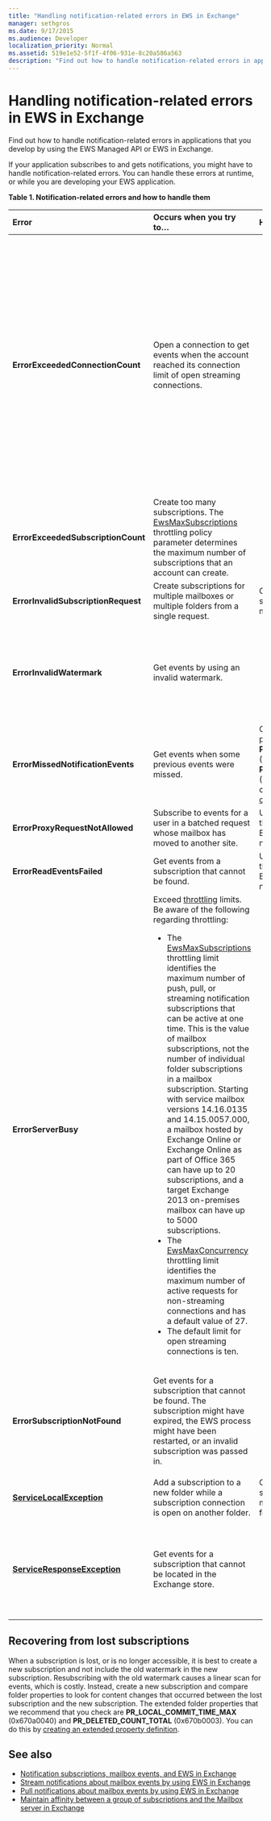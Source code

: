 ```yaml
---
title: "Handling notification-related errors in EWS in Exchange"
manager: sethgros
ms.date: 9/17/2015
ms.audience: Developer
localization_priority: Normal
ms.assetid: 519e1e52-5f1f-4f06-931e-8c20a586a563
description: "Find out how to handle notification-related errors in applications that you develop by using the EWS Managed API or EWS in Exchange."
---
```


# Handling notification-related errors in EWS in Exchange

Find out how to handle notification-related errors in applications that you develop by using the EWS Managed API or EWS in Exchange.
  
If your application subscribes to and gets notifications, you might have to handle notification-related errors. You can handle these errors at runtime, or while you are developing your EWS application.
  
**Table 1. Notification-related errors and how to handle them**

|Error|Occurs when you try to…|Handle it by…|
|:-----|:-----|:-----|
|**ErrorExceededConnectionCount** |Open a connection to get events when the account reached its connection limit of open streaming connections. | <ul><li>Using [impersonation](http://technet.microsoft.com/en-us/library/dd776119%28v=exchg.150%29.aspx) to [open connections](how-to-maintain-affinity-between-group-of-subscriptions-and-mailbox-server.md#bk_throttling).</li><li>Using fewer connections to get events. Maximize the number of subscriptions in each connection by [using affinity](how-to-maintain-affinity-between-group-of-subscriptions-and-mailbox-server.md) and [placing a maximum of 200 subscription IDs in the same group](how-to-maintain-affinity-between-group-of-subscriptions-and-mailbox-server.md#bk_howdoimaintain). You can then use the same connection to retrieve events for the entire group, reducing the number of connections required.</li><li>  Changing the value of the HangingConnectionLimit in the web.config file for Exchange on-premises to override the default value of three open connections. Exchange Online has a default HangingConnectionLimit of 10, which is not configurable.</li></ul> |
|**ErrorExceededSubscriptionCount** |Create too many subscriptions. The [EwsMaxSubscriptions](http://msdn.microsoft.com/en-us/library/microsoft.exchange.data.directory.systemconfiguration.throttlingpolicy.ewsmaxsubscriptions%28v=exchg.150%29.aspx) throttling policy parameter determines the maximum number of subscriptions that an account can create. | <ul><li>Using [impersonation](http://technet.microsoft.com/en-us/library/dd776119%28v=exchg.150%29.aspx) to [create subscriptions](how-to-maintain-affinity-between-group-of-subscriptions-and-mailbox-server.md#bk_throttling).</li><li>Reducing the number of subscriptions.</li></ul> |
|**ErrorInvalidSubscriptionRequest** |Create subscriptions for multiple mailboxes or multiple folders from a single request.  |Creating a subscription for a single public folder or a single mailbox in a single request.| 
|**ErrorInvalidWatermark** |Get events by using an invalid watermark.| <ul><li>Checking the subscription ID returned in a previous response.</li><li>Ensuring that you're sending the subscription ID for the correct **ExchangeService** object.</li><li>[Creating a new subscription](handling-notification-related-errors-in-ews-in-exchange.md#bk_recover).</li></ul> |
|**ErrorMissedNotificationEvents** |Get events when some previous events were missed.   |Comparing the extended folder properties **PR_LOCAL_COMMIT_TIME_MAX** (0x670a) and **PR_DELETED_COUNT_TOTAL** (0x670b) to determine what changes were missed, and [creating a new subscription](handling-notification-related-errors-in-ews-in-exchange.md#bk_recover).  |
|**ErrorProxyRequestNotAllowed** |Subscribe to events for a user in a batched request whose mailbox has moved to another site.   |Using [Autodiscover](autodiscover-for-exchange.md) to rediscover the ExternalEwsUrl or EwsPartnerUrl, and creating a new subscription.  |
|**ErrorReadEventsFailed** |Get events from a subscription that cannot be found.  |Using [Autodiscover](autodiscover-for-exchange.md) to rediscover the ExternalEwsUrl or EwsPartnerUrl, and creating a new subscription.  |
|**ErrorServerBusy** | Exceed [throttling](ews-throttling-in-exchange.md#bk_ThrottlingNotifications) limits. Be aware of the following regarding throttling:<ul><li>The [EwsMaxSubscriptions](http://msdn.microsoft.com/en-us/library/microsoft.exchange.data.directory.systemconfiguration.throttlingpolicy.ewsmaxsubscriptions%28v=exchg.150%29.aspx) throttling limit identifies the maximum number of push, pull, or streaming notification subscriptions that can be active at one time. This is the value of mailbox subscriptions, not the number of individual folder subscriptions in a mailbox subscription. Starting with service mailbox versions 14.16.0135 and 14.15.0057.000, a mailbox hosted by Exchange Online or Exchange Online as part of Office 365 can have up to 20 subscriptions, and a target Exchange 2013 on-premises mailbox can have up to 5000 subscriptions.</li><li>The [EwsMaxConcurrency](http://msdn.microsoft.com/en-us/library/microsoft.exchange.data.directory.systemconfiguration.throttlingpolicy.ewsmaxconcurrency%28v=exchg.150%29.aspx) throttling limit identifies the maximum number of active requests for non-streaming connections and has a default value of 27.</li><li>The default limit for open streaming connections is ten.</li></ul> |<ul><li>[Considering the implications of the notification-related throttling policies](ews-throttling-in-exchange.md#bk_ThrottlingNotifications) and limiting the number of active subscriptions and active connections so that the application is not throttled.</li><li>Using fewer connections to get events. Maximize the number of subscriptions in each connection by [placing a maximum of 200 subscription IDs in the same group](how-to-maintain-affinity-between-group-of-subscriptions-and-mailbox-server.md). You can then use the same connection to retrieve events for the entire group, reducing the number of connections required.</li><li>Changing the value of the HangingConnectionLimit in the web.config file to override the default value of ten open streaming connections.</li></ul>|
|**ErrorSubscriptionNotFound** |Get events for a subscription that cannot be found. The subscription might have expired, the EWS process might have been restarted, or an invalid subscription was passed in. | <ul><li>Verifying that you're using the same subscription ID that was returned in a previous response.</li><li>Ensuring that you're sending the subscription ID for the correct **ExchangeService** object.</li><li> [Creating a new subscription](handling-notification-related-errors-in-ews-in-exchange.md#bk_recover).</li></ul> |
|**[ServiceLocalException](http://msdn.microsoft.com/en-us/library/microsoft.exchange.webservices.data.serviceresponseexception%28v=exchg.80%29.aspx)** |Add a subscription to a new folder while a subscription connection is open on another folder.  |Changing your subscription to subscribe to all folders in the mailbox, instead of a specific folder.  |
|**[ServiceResponseException](http://msdn.microsoft.com/en-us/library/microsoft.exchange.webservices.data.serviceresponseexception%28v=exchg.80%29.aspx)** |Get events for a subscription that cannot be located in the Exchange store.  | <ul><li>Verifying that you're using the same subscription ID that was returned in a previous response.</li><li>Ensuring that you're sending the subscription ID for the correct **ExchangeService** object.</li></ul> |
   
## Recovering from lost subscriptions
<a name="bk_recover"> </a>

When a subscription is lost, or is no longer accessible, it is best to create a new subscription and not include the old watermark in the new subscription. Resubscribing with the old watermark causes a linear scan for events, which is costly. Instead, create a new subscription and compare folder properties to look for content changes that occurred between the lost subscription and the new subscription. The extended folder properties that we recommend that you check are **PR_LOCAL_COMMIT_TIME_MAX** (0x670a0040) and **PR_DELETED_COUNT_TOTAL** (0x670b0003). You can do this by [creating an extended property definition](properties-and-extended-properties-in-ews-in-exchange.md).
  
## See also

- [Notification subscriptions, mailbox events, and EWS in Exchange](notification-subscriptions-mailbox-events-and-ews-in-exchange.md)
- [Stream notifications about mailbox events by using EWS in Exchange](how-to-stream-notifications-about-mailbox-events-by-using-ews-in-exchange.md)    
- [Pull notifications about mailbox events by using EWS in Exchange](how-to-pull-notifications-about-mailbox-events-by-using-ews-in-exchange.md)    
- [Maintain affinity between a group of subscriptions and the Mailbox server in Exchange](how-to-maintain-affinity-between-group-of-subscriptions-and-mailbox-server.md)
    

